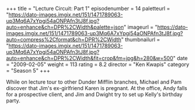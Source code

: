 +++
title = "Lecture Circuit: Part 1"
episodenumber = 14
paletteurl = "https://dato-images.imgix.net/151/1471789063-up3Mq6A7xYpgi54aONPAfn3tJ8f.jpg?auto=enhance&ch=DPR%2CWidth&palette=json"
imageurl = "https://dato-images.imgix.net/151/1471789063-up3Mq6A7xYpgi54aONPAfn3tJ8f.jpg?auto=compress%2Cformat&ch=DPR%2CWidth"
thumbnailurl = "https://dato-images.imgix.net/151/1471789063-up3Mq6A7xYpgi54aONPAfn3tJ8f.jpg?auto=enhance&ch=DPR%2CWidth&fit=crop&fm=jpg&h=280&w=500"
date = "2009-02-05"
weight = 113
rating = 8.2
director = "Ken Kwapis"
category = "Season 5"
+++

While on lecture tour to other Dunder Mifflin branches, Michael and Pam discover that Jim's ex-girlfriend Karen is pregnant. At the office, Andy falls for a prospective client, and Jim and Dwight try to set up Kelly's birthday party.